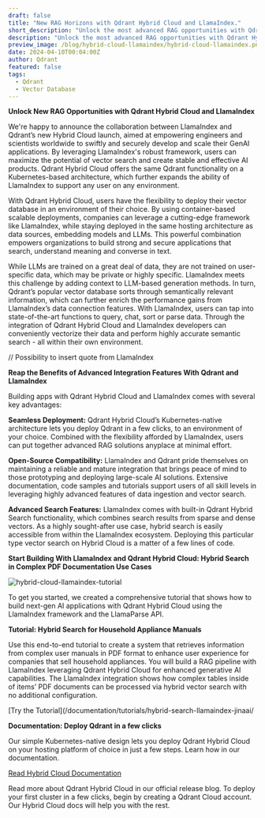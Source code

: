 ```yaml
---
draft: false
title: "New RAG Horizons with Qdrant Hybrid Cloud and LlamaIndex."
short_description: "Unlock the most advanced RAG opportunities with Qdrant Hybrid Cloud and LlamaIndex." 
description: "Unlock the most advanced RAG opportunities with Qdrant Hybrid Cloud and LlamaIndex."
preview_image: /blog/hybrid-cloud-llamaindex/hybrid-cloud-llamaindex.png
date: 2024-04-10T00:04:00Z
author: Qdrant
featured: false
tags:
  - Qdrant
  - Vector Database
---
```


**Unlock New RAG Opportunities with Qdrant Hybrid Cloud and LlamaIndex**

We're happy to announce the collaboration between LlamaIndex and Qdrant’s new Hybrid Cloud launch, aimed at empowering engineers and scientists worldwide to swiftly and securely develop and scale their GenAI applications. By leveraging LlamaIndex's robust framework, users can maximize the potential of vector search and create stable and effective AI products. Qdrant Hybrid Cloud offers the same Qdrant functionality on a Kubernetes-based architecture, which further expands the ability of LlamaIndex to support any user on any environment.

With Qdrant Hybrid Cloud, users have the flexibility to deploy their vector database in an environment of their choice. By using container-based scalable deployments, companies can leverage a cutting-edge framework like LlamaIndex, while staying deployed in the same hosting architecture as data sources, embedding models and LLMs. This powerful combination empowers organizations to build strong and secure applications that search, understand meaning and converse in text.

While LLMs are trained on a great deal of data, they are not trained on user-specific data, which may be private or highly specific. LlamaIndex meets this challenge by adding context to LLM-based generation methods. In turn, Qdrant’s popular vector database sorts through semantically relevant information, which can further enrich the performance gains from LlamaIndex’s data connection features. With LlamaIndex, users can tap into state-of-the-art functions to query, chat, sort or parse data. Through the integration of Qdrant Hybrid Cloud and LlamaIndex developers can conveniently vectorize their data and perform highly accurate semantic search - all within their own environment.

// Possibility to insert quote from LlamaIndex

**Reap the Benefits of Advanced Integration Features With Qdrant and LlamaIndex**

Building apps with Qdrant Hybrid Cloud and LlamaIndex comes with several key advantages:

**Seamless Deployment:** Qdrant Hybrid Cloud’s Kubernetes-native architecture lets you deploy Qdrant in a few clicks, to an environment of your choice. Combined with the flexibility afforded by LlamaIndex, users can put together advanced RAG solutions anyplace at minimal effort.

**Open-Source Compatibility:** LlamaIndex and Qdrant pride themselves on maintaining a reliable and mature integration that brings peace of mind to those prototyping and deploying large-scale AI solutions. Extensive documentation, code samples and tutorials support users of all skill levels in leveraging highly advanced features of data ingestion and vector search.

**Advanced Search Features:** LlamaIndex comes with built-in Qdrant Hybrid Search functionality, which combines search results from sparse and dense vectors. As a highly sought-after use case, hybrid search is easily accessible from within the LlamaIndex ecosystem. Deploying this particular type vector search on Hybrid Cloud is a matter of a few lines of code.

**Start Building With LlamaIndex and Qdrant Hybrid Cloud: Hybrid Search in Complex PDF Documentation Use Cases**

![hybrid-cloud-llamaindex-tutorial](/blog/hybrid-cloud-llamaindex/hybrid-cloud-llamaindex-tutorial.png)

To get you started, we created a comprehensive tutorial that shows how to build next-gen AI applications with Qdrant Hybrid Cloud using the LlamaIndex framework and the LlamaParse API.

**Tutorial: Hybrid Search for Household Appliance Manuals**

Use this end-to-end tutorial to create a system that retrieves information from complex user manuals in PDF format to enhance user experience for companies that sell household appliances. You will build a RAG pipeline with LlamaIndex leveraging Qdrant Hybrid Cloud for enhanced generative AI capabilities. The LlamaIndex integration shows how complex tables inside of items’ PDF documents can be processed via hybrid vector search with no additional configuration.

[Try the Tutorial](/documentation/tutorials/hybrid-search-llamaindex-jinaai/

**Documentation: Deploy Qdrant in a few clicks**

Our simple Kubernetes-native design lets you deploy Qdrant Hybrid Cloud on your hosting platform of choice in just a few steps. Learn how in our documentation.

[Read Hybrid Cloud Documentation](/documentation/hybrid-cloud/)

Read more about Qdrant Hybrid Cloud in our official release blog. To deploy your first cluster in a few clicks, begin by creating a Qdrant Cloud account. Our Hybrid Cloud docs will help you with the rest.
